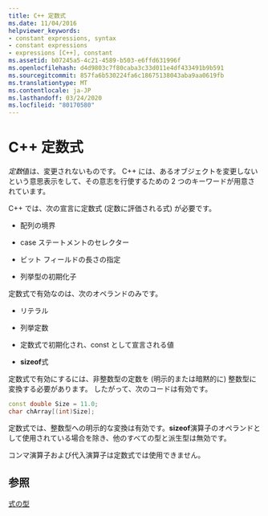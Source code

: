 ```yaml
---
title: C++ 定数式
ms.date: 11/04/2016
helpviewer_keywords:
- constant expressions, syntax
- constant expressions
- expressions [C++], constant
ms.assetid: b07245a5-4c21-4589-b503-e6ffd631996f
ms.openlocfilehash: d4d9803c7f80caba3c33d011e4df433491b9b591
ms.sourcegitcommit: 857fa6b530224fa6c18675138043aba9aa0619fb
ms.translationtype: MT
ms.contentlocale: ja-JP
ms.lasthandoff: 03/24/2020
ms.locfileid: "80170580"
---
```

# <a name="c-constant-expressions"></a>C++ 定数式

*定数*値は、変更されないものです。 C++ には、あるオブジェクトを変更しないという意思表示をして、その意志を行使するための 2 つのキーワードが用意されています。

C++ では、次の宣言に定数式 (定数に評価される式) が必要です。

- 配列の境界

- case ステートメントのセレクター

- ビット フィールドの長さの指定

- 列挙型の初期化子

定数式で有効なのは、次のオペランドのみです。

- リテラル

- 列挙定数

- 定数式で初期化され、const として宣言される値

- **sizeof**式

定数式で有効にするには、非整数型の定数を (明示的または暗黙的に) 整数型に変換する必要があります。 したがって、次のコードは有効です。

```cpp
const double Size = 11.0;
char chArray[(int)Size];
```

定数式では、整数型への明示的な変換は有効です。**sizeof**演算子のオペランドとして使用されている場合を除き、他のすべての型と派生型は無効です。

コンマ演算子および代入演算子は定数式では使用できません。

## <a name="see-also"></a>参照

[式の型](../cpp/types-of-expressions.md)
